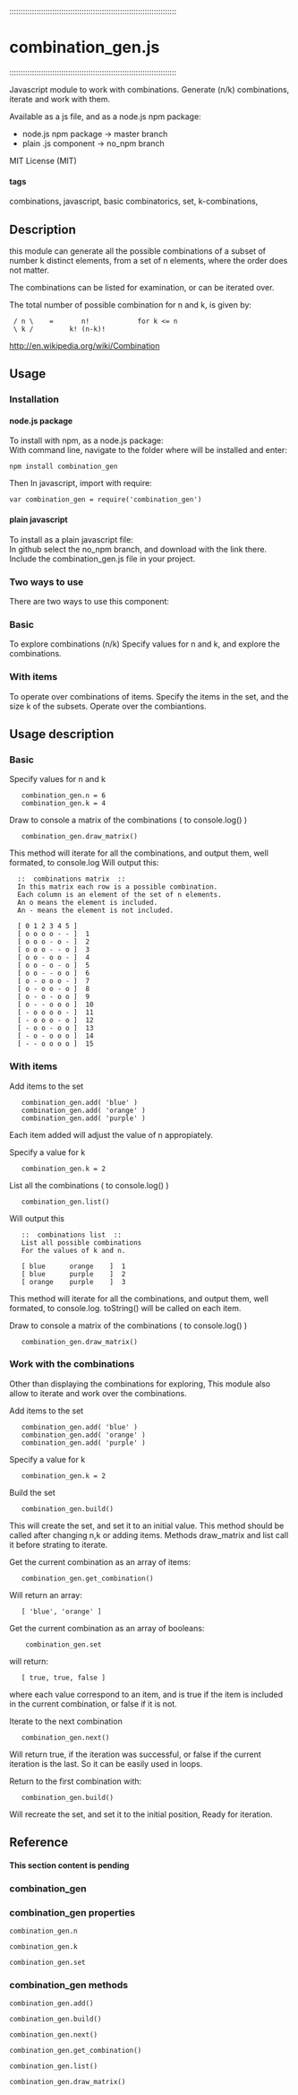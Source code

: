 ::::::::::::::::::::::::::::::::::::::::::::::::::::::::::::::::::::::::::

# combination_gen.js
 
::::::::::::::::::::::::::::::::::::::::::::::::::::::::::::::::::::::::::

 Javascript module to work with combinations.
 Generate (n/k) combinations, iterate and work with them.
 
 Available as a js file, and as a node.js npm package:

* node.js npm package -> master branch
* plain .js component -> no_npm branch

 
 MIT License (MIT) 


#### tags

 combinations, javascript, basic combinatorics, set,
 k-combinations,


## Description

 this module can generate all the possible
 combinations of a subset of number k distinct
 elements, from a set of n elements, where the order
 does not matter.
 
 The combinations can be listed for examination, or can 
 be iterated over.

 The total number of possible combination for n and k, 
 is given by:

     / n \    =       n!            for k <= n
     \ k /         k! (n-k)! 


  http://en.wikipedia.org/wiki/Combination


 

 







## Usage

### Installation

#### node.js package

 To install with npm, as a node.js package:  
 With command line, navigate to the folder where will be installed and enter:
    
    npm install combination_gen
    
 Then In javascript, import with require:

    var combination_gen = require('combination_gen')
   
 
#### plain javascript
    
 To install as a plain javascript file:  
 In github select the no_npm branch, and download with the link there.
 Include the combination_gen.js file in your project.

### Two ways to use

 There are two ways to use this component:


### Basic

   To explore combinations (n/k)
   Specify values for n and k, and explore the combinations.


### With items

   To operate over combinations of items.
   Specify the items in the set, and the size k of the subsets.
   Operate over the combiantions.



 
## Usage description

### Basic


   Specify values for n and k

       combination_gen.n = 6
       combination_gen.k = 4

   Draw to console a matrix of the combinations ( to console.log() )

       combination_gen.draw_matrix()

   This method will iterate for all the combinations, and output
   them, well formated, to console.log
   Will output this:
   
      ::  combinations matrix  :: 
      In this matrix each row is a possible combination.
      Each column is an element of the set of n elements.
      An o means the element is included.
      An - means the element is not included.

      [ 0 1 2 3 4 5 ]
      [ o o o o - - ]  1
      [ o o o - o - ]  2
      [ o o o - - o ]  3
      [ o o - o o - ]  4
      [ o o - o - o ]  5
      [ o o - - o o ]  6
      [ o - o o o - ]  7
      [ o - o o - o ]  8
      [ o - o - o o ]  9
      [ o - - o o o ]  10
      [ - o o o o - ]  11
      [ - o o o - o ]  12
      [ - o o - o o ]  13
      [ - o - o o o ]  14
      [ - - o o o o ]  15   



 


### With items


   Add items to the set

       combination_gen.add( 'blue' )
       combination_gen.add( 'orange' )
       combination_gen.add( 'purple' )

   Each item added will adjust the value of n appropiately.


   Specify a value for k

       combination_gen.k = 2


   List all the combinations ( to console.log() )

       combination_gen.list()

   Will output this
   
       ::  combinations list  :: 
       List all possible combinations
       For the values of k and n.

       [ blue      orange    ]  1
       [ blue      purple    ]  2
       [ orange    purple    ]  3   


   This method will iterate for all the combinations, and output
   them, well formated, to console.log.
   toString() will be called on each item.
   

   Draw to console a matrix of the combinations ( to console.log() )

       combination_gen.draw_matrix()



 


### Work with the combinations


   Other than displaying the combinations for exploring,
   This module also allow to iterate and work over the 
   combinations.

   Add items to the set

       combination_gen.add( 'blue' )
       combination_gen.add( 'orange' )
       combination_gen.add( 'purple' )

   Specify a value for k

       combination_gen.k = 2

   Build the set

       combination_gen.build()

   This will create the set, and set it to an initial value.
   This method should be called after changing n,k or adding 
   items. 
   Methods draw_matrix and list call it before strating to 
   iterate.
   


   Get the current combination as an array of items:

       combination_gen.get_combination()

   Will return an array: 

       [ 'blue', 'orange' ]



   Get the current combination as an array of booleans:

        combination_gen.set

   will return:

       [ true, true, false ]

   where each value correspond to an item, and is true
   if the item is included in the current combination,
   or false if it is not.


   Iterate to the next combination

       combination_gen.next()

   Will return true, if the iteration was successful,
   or false if the current iteration is the last. So it can
   be easily used in loops.


   Return to the first combination with:

       combination_gen.build()

   Will recreate the set, and set it to the initial position,
   Ready for iteration.



## Reference

#### This section content is pending

### combination_gen

### combination_gen properties

    combination_gen.n

    combination_gen.k

    combination_gen.set
        
### combination_gen methods

    combination_gen.add()
    
    combination_gen.build()
    
    combination_gen.next()   
    
    combination_gen.get_combination()   
    
    combination_gen.list()  
    
    combination_gen.draw_matrix()   
    
    
    
    
